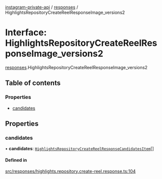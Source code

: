 [instagram-private-api](../../README.md) / [responses](../../modules/responses.md) / HighlightsRepositoryCreateReelResponseImage_versions2

# Interface: HighlightsRepositoryCreateReelResponseImage\_versions2

[responses](../../modules/responses.md).HighlightsRepositoryCreateReelResponseImage_versions2

## Table of contents

### Properties

- [candidates](HighlightsRepositoryCreateReelResponseImage_versions2.md#candidates)

## Properties

### candidates

• **candidates**: [`HighlightsRepositoryCreateReelResponseCandidatesItem`](HighlightsRepositoryCreateReelResponseCandidatesItem.md)[]

#### Defined in

[src/responses/highlights.repository.create-reel.response.ts:104](https://github.com/Nerixyz/instagram-private-api/blob/b3351b9/src/responses/highlights.repository.create-reel.response.ts#L104)
